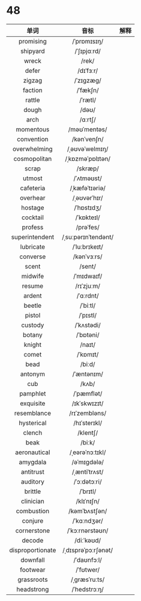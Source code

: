 # 48

|       单词       |        音标         | 解释 |
| :--------------: | :-----------------: | :--: |
|    promising     |     /ˈprɒmɪsɪŋ/     |      |
|     shipyard     |     /ˈʃɪpjɑːrd/     |      |
|      wreck       |        /rek/        |      |
|      defer       |      /dɪˈfɜːr/      |      |
|      zigzag      |      /ˈzɪɡzæɡ/      |      |
|     faction      |      /ˈfækʃn/       |      |
|      rattle      |       /ˈrætl/       |      |
|      dough       |        /dəʊ/        |      |
|       arch       |       /ɑːrtʃ/       |      |
|    momentous     |    /məʊˈmentəs/     |      |
|    convention    |     /kənˈvenʃn/     |      |
|   overwhelming   |   /ˌəʊvəˈwelmɪŋ/    |      |
|   cosmopolitan   |  /ˌkɒzməˈpɒlɪtən/   |      |
|      scrap       |       /skræp/       |      |
|      utmost      |     /ˈʌtməʊst/      |      |
|    cafeteria     |   /ˌkæfəˈtɪəriə/    |      |
|     overhear     |    /ˌəʊvərˈhɪr/     |      |
|     hostage      |     /ˈhɒstɪdʒ/      |      |
|     cocktail     |     /ˈkɒkteɪl/      |      |
|     profess      |      /prəˈfes/      |      |
|  superintendent  | /ˌsuːpərɪnˈtendənt/ |      |
|    lubricate     |    /ˈluːbrɪkeɪt/    |      |
|     converse     |     /kənˈvɜːrs/     |      |
|      scent       |       /sent/        |      |
|     midwife      |     /ˈmɪdwaɪf/      |      |
|      resume      |     /rɪˈzjuːm/      |      |
|      ardent      |      /ˈɑːrdnt/      |      |
|      beetle      |      /ˈbiːtl/       |      |
|      pistol      |      /ˈpɪstl/       |      |
|     custody      |     /ˈkʌstədi/      |      |
|      botany      |      /ˈbɒtəni/      |      |
|      knight      |       /naɪt/        |      |
|      comet       |      /ˈkɒmɪt/       |      |
|       bead       |       /biːd/        |      |
|     antonym      |     /ˈæntənɪm/      |      |
|       cub        |        /kʌb/        |      |
|     pamphlet     |     /ˈpæmflət/      |      |
|    exquisite     |    /ɪkˈskwɪzɪt/     |      |
|   resemblance    |    /rɪˈzembləns/    |      |
|    hysterical    |    /hɪˈsterɪkl/     |      |
|      clench      |      /klentʃ/       |      |
|       beak       |       /biːk/        |      |
|   aeronautical   |   /ˌeərəˈnɔːtɪkl/   |      |
|     amygdala     |     /əˈmɪɡdələ/     |      |
|    antitrust     |    /ˌæntiˈtrʌst/    |      |
|     auditory     |    /ˈɔːdətɔːri/     |      |
|     brittle      |      /ˈbrɪtl/       |      |
|    clinician     |     /klɪˈnɪʃn/      |      |
|    combustion    |    /kəmˈbʌstʃən/    |      |
|     conjure      |     /ˈkɑːndʒər/     |      |
|   cornerstone    |   /ˈkɔːrnərstəʊn/   |      |
|      decode      |     /diːˈkəʊd/      |      |
| disproportionate | /ˌdɪsprəˈpɔːrʃənət/ |      |
|     downfall     |     /ˈdaʊnfɔːl/     |      |
|     footwear     |      /ˈfʊtwer/      |      |
|    grassroots    |    /ˌɡræsˈruːts/    |      |
|    headstrong    |    /ˈhedstrɔːŋ/     |      |